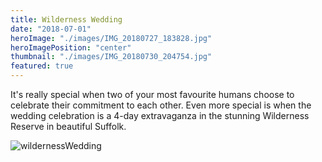 ```yaml
---
title: Wilderness Wedding
date: "2018-07-01"
heroImage: "./images/IMG_20180727_183828.jpg"
heroImagePosition: "center"
thumbnail: "./images/IMG_20180730_204754.jpg"
featured: true
---
```


It's really special when two of your most favourite humans choose to celebrate their commitment to each other. Even more special is when the wedding celebration is a 4-day extravaganza in the stunning Wilderness Reserve in beautiful Suffolk.


![wildernessWedding](./images/IMG_20180727_175621.jpg)
